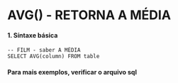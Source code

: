 # AVG() - RETORNA A MÉDIA

#### 1. Síntaxe básica
````
-- FILM - saber A MÉDIA
SELECT AVG(column) FROM table
````
#### Para mais exemplos, verificar o arquivo sql
